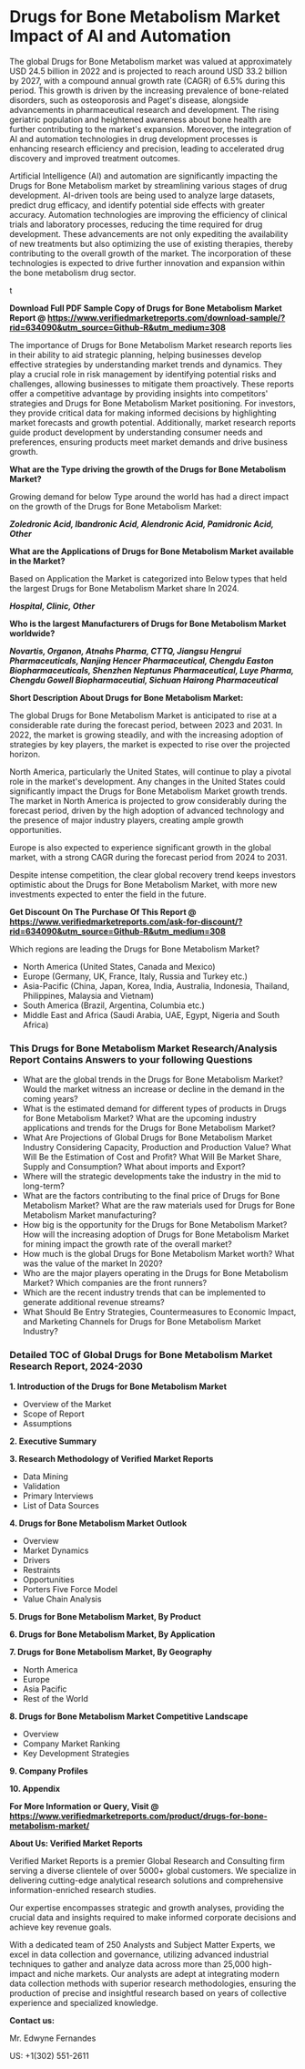 <meta name="title" content="Global Drugs for Bone Metabolism Market Impact of AI and Automation"><meta name="description" content="The global Drugs for Bone Metabolism market was valued at approximately USD 24.5 billion in 2022 and is projected to reach around USD 33.2 billion by 2027, with a comp"><meta name="title" content="Drugs for Bone Metabolism Market Size, Share, Scope, Trends, Growth, Opportunities, Analysis, Forecast"><h1>Drugs for Bone Metabolism Market Impact of AI and Automation</h1><p>The global Drugs for Bone Metabolism market was valued at approximately USD 24.5 billion in 2022 and is projected to reach around USD 33.2 billion by 2027, with a compound annual growth rate (CAGR) of 6.5% during this period. This growth is driven by the increasing prevalence of bone-related disorders, such as osteoporosis and Paget's disease, alongside advancements in pharmaceutical research and development. The rising geriatric population and heightened awareness about bone health are further contributing to the market's expansion. Moreover, the integration of AI and automation technologies in drug development processes is enhancing research efficiency and precision, leading to accelerated drug discovery and improved treatment outcomes.</p><p>Artificial Intelligence (AI) and automation are significantly impacting the Drugs for Bone Metabolism market by streamlining various stages of drug development. AI-driven tools are being used to analyze large datasets, predict drug efficacy, and identify potential side effects with greater accuracy. Automation technologies are improving the efficiency of clinical trials and laboratory processes, reducing the time required for drug development. These advancements are not only expediting the availability of new treatments but also optimizing the use of existing therapies, thereby contributing to the overall growth of the market. The incorporation of these technologies is expected to drive further innovation and expansion within the bone metabolism drug sector.</p>t</p><p id="" class=""><strong>Download Full PDF Sample Copy of Drugs for Bone Metabolism Market Report @ <a href="https://www.verifiedmarketreports.com/download-sample/?rid=634090&utm_source=Github-R&utm_medium=308" target="_blank">https://www.verifiedmarketreports.com/download-sample/?rid=634090&utm_source=Github-R&utm_medium=308</a></strong></p><p>The importance of&nbsp;Drugs for Bone Metabolism Market research reports lies in their ability to aid strategic planning, helping businesses develop effective strategies by understanding market trends and dynamics. They play a crucial role in risk management by identifying potential risks and challenges, allowing businesses to mitigate them proactively. These reports offer a competitive advantage by providing insights into competitors' strategies and Drugs for Bone Metabolism Market positioning. For investors, they provide critical data for making informed decisions by highlighting market forecasts and growth potential. Additionally, market research reports guide product development by understanding consumer needs and preferences, ensuring products meet market demands and drive business growth.</p><p><strong>What are the&nbsp;Type driving the growth of the Drugs for Bone Metabolism Market?</strong></p><p id="" class="">Growing demand for below Type around the world has had a direct impact on the growth of the Drugs for Bone Metabolism Market:</p><em><strong>Zoledronic Acid, Ibandronic Acid, Alendronic Acid, Pamidronic Acid, Other</strong></em></p><strong>What are the&nbsp;Applications&nbsp;of Drugs for Bone Metabolism Market available in the Market?</strong></p><p id="" class="">Based on Application the Market is categorized into Below types that held the largest Drugs for Bone Metabolism Market share In 2024.</p><em><strong>Hospital, Clinic, Other</strong></em></p><strong>Who is the largest Manufacturers of Drugs for Bone Metabolism Market worldwide?</strong></p><p><em><strong>Novartis, Organon, Atnahs Pharma, CTTQ, Jiangsu Hengrui Pharmaceuticals, Nanjing Hencer Pharmaceutical, Chengdu Easton Biopharmaceuticals, Shenzhen Neptunus Pharmaceutical, Luye Pharma, Chengdu Gowell Biopharmaceutial, Sichuan Hairong Pharmaceutical</strong></em></p><p id="" class=""><strong>Short Description About Drugs for Bone Metabolism Market:</strong></p><p>The global Drugs for Bone Metabolism Market is anticipated to rise at a considerable rate during the forecast period, between 2023 and 2031. In 2022, the market is growing steadily, and with the increasing adoption of strategies by key players, the market is expected to rise over the projected horizon.</p><p>North America, particularly the United States, will continue to play a pivotal role in the market's development. Any changes in the United States could significantly impact the Drugs for Bone Metabolism Market growth trends. The market in North America is projected to grow considerably during the forecast period, driven by the high adoption of advanced technology and the presence of major industry players, creating ample growth opportunities.</p><p>Europe is also expected to experience significant growth in the global market, with a strong CAGR during the forecast period from 2024 to 2031.</p><p>Despite intense competition, the clear global recovery trend keeps investors optimistic about the Drugs for Bone Metabolism Market, with more new investments expected to enter the field in the future.</p><p id="" class=""><strong>Get Discount On The Purchase Of This Report @ <a href="https://www.verifiedmarketreports.com/ask-for-discount/?rid=634090&utm_source=Github-R&utm_medium=308" target="_blank">https://www.verifiedmarketreports.com/ask-for-discount/?rid=634090&utm_source=Github-R&utm_medium=308</a></strong></p>Which regions are leading the Drugs for Bone Metabolism Market?</p><ul><li>North America (United States, Canada and Mexico)</li><li>Europe (Germany, UK, France, Italy, Russia and Turkey etc.)</li><li>Asia-Pacific (China, Japan, Korea, India, Australia, Indonesia, Thailand, Philippines, Malaysia and Vietnam)</li><li>South America (Brazil, Argentina, Columbia etc.)</li><li>Middle East and Africa (Saudi Arabia, UAE, Egypt, Nigeria and South Africa)</li></ul><h3 id="" class="">This Drugs for Bone Metabolism Market Research/Analysis Report Contains Answers to your following Questions</h3><ul><li>What are the global trends in the Drugs for Bone Metabolism Market? Would the market witness an increase or decline in the demand in the coming years?</li><li>What is the estimated demand for different types of products in Drugs for Bone Metabolism Market? What are the upcoming industry applications and trends for the Drugs for Bone Metabolism Market?</li><li>What Are Projections of Global Drugs for Bone Metabolism Market Industry Considering Capacity, Production and Production Value? What Will Be the Estimation of Cost and Profit? What Will Be Market Share, Supply and Consumption? What about imports and Export?</li><li>Where will the strategic developments take the industry in the mid to long-term?</li><li>What are the factors contributing to the final price of Drugs for Bone Metabolism Market? What are the raw materials used for Drugs for Bone Metabolism Market manufacturing?</li><li>How big is the opportunity for the Drugs for Bone Metabolism Market? How will the increasing adoption of Drugs for Bone Metabolism Market for mining impact the growth rate of the overall market?</li><li>How much is the global Drugs for Bone Metabolism Market worth? What was the value of the market In 2020?</li><li>Who are the major players operating in the Drugs for Bone Metabolism Market? Which companies are the front runners?</li><li>Which are the recent industry trends that can be implemented to generate additional revenue streams?</li><li>What Should Be Entry Strategies, Countermeasures to Economic Impact, and Marketing Channels for Drugs for Bone Metabolism Market Industry?</li></ul><h3 id="" class="">Detailed TOC of Global Drugs for Bone Metabolism Market Research Report, 2024-2030</h3><p id="" class=""><strong>1. Introduction of the Drugs for Bone Metabolism Market</strong></p><ul><li>Overview of the Market</li><li>Scope of Report</li><li>Assumptions</li></ul><p id="" class=""><strong>2. Executive Summary</strong></p><p id="" class=""><strong>3. Research Methodology of Verified Market Reports</strong></p><ul><li>Data Mining</li><li>Validation</li><li>Primary Interviews</li><li>List of Data Sources</li></ul><p id="" class=""><strong>4. Drugs for Bone Metabolism Market Outlook</strong></p><ul><li>Overview</li><li>Market Dynamics</li><li>Drivers</li><li>Restraints</li><li>Opportunities</li><li>Porters Five Force Model</li><li>Value Chain Analysis</li></ul><p id="" class=""><strong>5. Drugs for Bone Metabolism Market, By Product</strong></p><p id="" class=""><strong>6. Drugs for Bone Metabolism Market, By Application</strong></p><p id="" class=""><strong>7. Drugs for Bone Metabolism Market, By Geography</strong></p><ul><li>North America</li><li>Europe</li><li>Asia Pacific</li><li>Rest of the World</li></ul><p id="" class=""><strong>8. Drugs for Bone Metabolism Market Competitive Landscape</strong></p><ul><li>Overview</li><li>Company Market Ranking</li><li>Key Development Strategies</li></ul><p id="" class=""><strong>9. Company Profiles</strong></p><p id="" class=""><strong>10. Appendix</strong></p><p id="" class=""><strong>For More Information or Query, Visit @ <a href="https://www.verifiedmarketreports.com/product/drugs-for-bone-metabolism-market/" target="_blank">https://www.verifiedmarketreports.com/product/drugs-for-bone-metabolism-market/</a></strong></p><p id="" class=""><strong>About Us: Verified Market Reports</strong></p><p id="" class="">Verified Market Reports is a premier Global Research and Consulting firm serving a diverse clientele of over 5000+ global customers. We specialize in delivering cutting-edge analytical research solutions and comprehensive information-enriched research studies.</p><p id="" class="">Our expertise encompasses strategic and growth analyses, providing the crucial data and insights required to make informed corporate decisions and achieve key revenue goals.</p><p id="" class="">With a dedicated team of 250 Analysts and Subject Matter Experts, we excel in data collection and governance, utilizing advanced industrial techniques to gather and analyze data across more than 25,000 high-impact and niche markets. Our analysts are adept at integrating modern data collection methods with superior research methodologies, ensuring the production of precise and insightful research based on years of collective experience and specialized knowledge.</p><p id="" class=""><strong>Contact us:</strong></p><p id="" class="">Mr. Edwyne Fernandes</p><p id="" class="">US: +1(302) 551-2611</p>